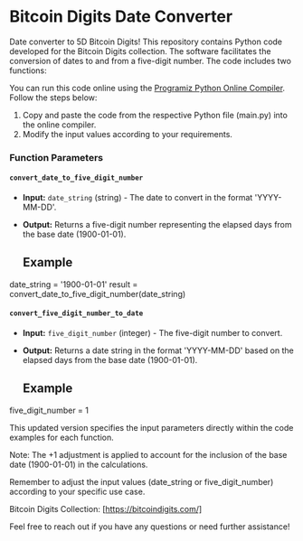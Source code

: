 
 # Bitcoin Digits Date Converter

Date converter to 5D Bitcoin Digits!
This repository contains Python code developed for the Bitcoin Digits collection. The software facilitates the conversion of dates to and from a five-digit number. The code includes two functions:


You can run this code online using the [Programiz Python Online Compiler](https://www.programiz.com/python-programming/online-compiler/). Follow the steps below:

1. Copy and paste the code from the respective Python file (main.py) into the online compiler.
2. Modify the input values according to your requirements.

### Function Parameters

#### `convert_date_to_five_digit_number`

- **Input:** `date_string` (string) - The date to convert in the format 'YYYY-MM-DD'.
- **Output:** Returns a five-digit number representing the elapsed days from the base date (1900-01-01).

  ## Example
date_string = '1900-01-01'
result = convert_date_to_five_digit_number(date_string)

#### `convert_five_digit_number_to_date`

- **Input:** `five_digit_number` (integer) - The five-digit number to convert.
- **Output:** Returns a date string in the format 'YYYY-MM-DD' based on the elapsed days from the base date (1900-01-01).

  ## Example
five_digit_number = 1 


This updated version specifies the input parameters directly within the code examples for each function.

Note: The +1 adjustment is applied to account for the inclusion of the base date (1900-01-01) in the calculations.

Remember to adjust the input values (date_string or five_digit_number) according to your specific use case.

Bitcoin Digits Collection: [https://bitcoindigits.com/]

Feel free to reach out if you have any questions or need further assistance!








